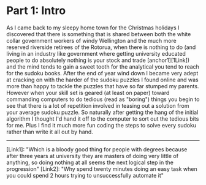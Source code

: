 # Part 1: Intro

As I came back to my sleepy home town for the Christmas holidays I discovered that there is something that is shared between both the white collar government workers of windy Wellington and the much more reserved riverside retirees of the Rotorua, when there is nothing to do (and living in an industry like government where getting university educated people to do absolutely nothing is your stock and trade [anchor1][1Link]) and the mind tends to gain a sweet tooth for the analytical you tend to reach for the sudoku books.
After the end of year wind down I became very adept at cracking on with the harder of the sudoku puzzles I found online and was more than happy to tackle the puzzles that have so far stumped my parents.
However when your skill set is geared (at least on paper) toward commanding computers to do tedious (read as "boring") things you begin to see that there is a lot of repetition involved in teasing out a solution from your average sudoku puzzle. So naturally after getting the hang of the initial algorithm I thought I'd hand it off to the computer to sort out the tedious bits for me. Plus I find it much more fun coding the steps to solve every sudoku rather than write it all out by hand.



---
[//]: Footnotes
[Link1]: "Which is a bloody good thing for people with degrees because after three years at university they are masters of doing very little of anything, so doing nothing at all seems the next logical step in the progression"
[Link2]: "Why spend twenty minutes doing an easy task when you could spend 2 hours trying to unsuccessfully automate it"

